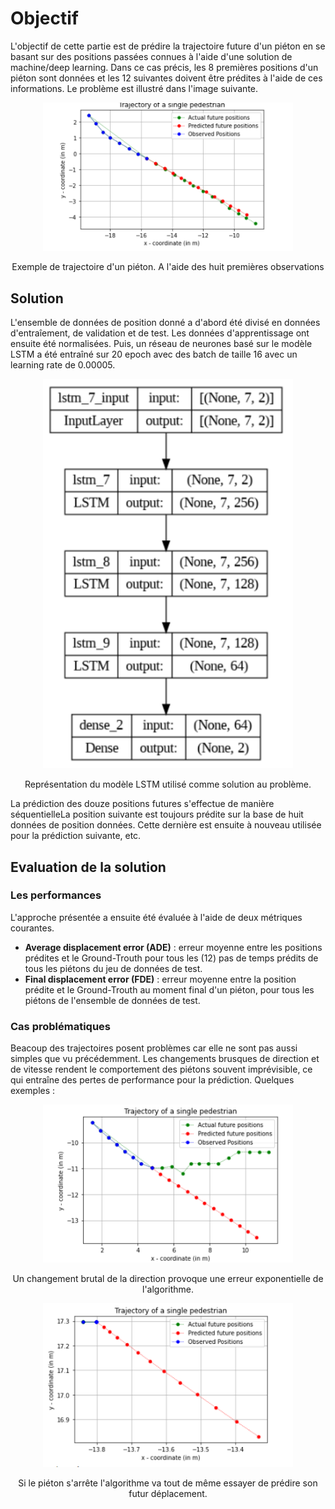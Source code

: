 # Objectif
L'objectif de cette partie est de prédire la trajectoire future d'un piéton en se basant sur des positions passées connues à l'aide d'une solution de machine/deep learning.
Dans ce cas précis, les 8 premières positions d'un piéton sont données et les 12 suivantes doivent être prédites à l'aide de ces informations. Le problème est illustré dans l'image suivante.

<p align="center">
	<img src="pred_of_one_pedestrian.png" width="400"> 
<p align="center">
		Exemple de trajectoire d'un piéton. A l'aide des huit premières observations
</p>
</p>


## Solution

L'ensemble de données de position donné a d'abord été divisé en données d'entraîement, de validation et de test. Les données d'apprentissage ont ensuite été normalisées.
Puis, un réseau de neurones basé sur le modèle LSTM a été entraîné sur 20 epoch avec des batch de taille 16 avec un learning rate de 0.00005.

<p align="center">
	<img src="model_representation.png" width="400"> 

<p align="center">
		Représentation du modèle LSTM utilisé comme solution au problème.
</p>
</p>

La prédiction des douze positions futures s'effectue de manière séquentielleLa position suivante est toujours prédite sur la base de huit données de position données. Cette dernière est ensuite à nouveau utilisée pour la prédiction suivante, etc.

## Evaluation de la solution
### Les performances

L'approche présentée a ensuite été évaluée à l'aide de deux métriques courantes.

- **Average displacement error (ADE)** : erreur moyenne entre les positions prédites et le Ground-Trouth pour tous les (12) pas de temps prédits de tous les piétons du jeu de données de test.
- **Final displacement error (FDE)** : erreur moyenne entre la position prédite et le Ground-Trouth au moment final d'un piéton, pour tous les piétons de l'ensemble de données de test.

### Cas problématiques

Beacoup des trajectoires posent problèmes car elle ne sont pas aussi simples que vu précédemment. Les changements brusques de direction et de vitesse rendent le comportement des piétons souvent imprévisible, ce qui entraîne des pertes de performance pour la prédiction. Quelques exemples :

<p align="center">
	<img src="brutal_direction_modification.png" width="400">

<p align="center"> Un changement brutal de la direction provoque une erreur exponentielle de l'algorithme.
</p>

</p>


<p align="center">
	<img src="less_observed_prediction.png" width="400">
<p align="center"> Si le piéton s'arrête l'algorithme va tout de même essayer de prédire son futur déplacement.
</p>
</p>


